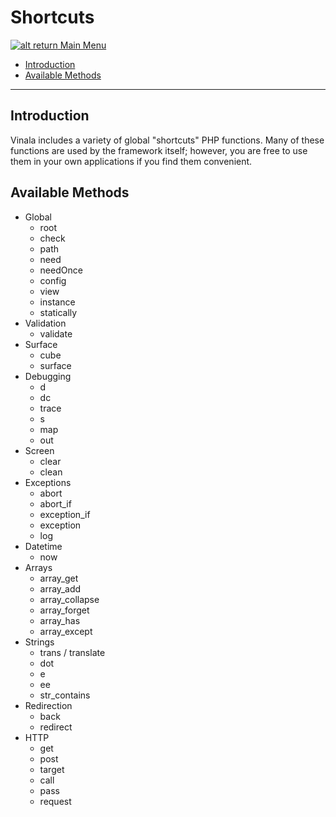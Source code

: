 # Shortcuts

[![alt return](https://gitlab.com/lighty/Art/raw/master/Resources/signs.png) Main Menu](https://gitlab.com/lighty/Docs/tree/3.3/#index)

- [Introduction](#introduction)
- [Available Methods](#available-methods)


----

## Introduction

Vinala includes a variety of global "shortcuts" PHP functions. Many of these functions are used by the framework itself; however, you are free to use them in your own applications if you find them convenient.

## Available Methods

- Global
	- root
	- check
	- path
	- need
	- needOnce
	- config
	- view
	- instance
	- statically
- Validation
	- validate
- Surface
	- cube
	- surface
- Debugging
	- d
	- dc
	- trace
	- s
	- map
	- out
- Screen
	- clear
	- clean
- Exceptions
	- abort
	- abort_if
	- exception_if
	- exception
	- log
- Datetime
	- now
- Arrays
	- array_get
	- array_add
	- array_collapse
	- array_forget
	- array_has
	- array_except
- Strings
	- trans / translate
	- dot
	- e
	- ee
	- str_contains
- Redirection
	- back
	- redirect
- HTTP
	- get
	- post
	- target
	- call
	- pass
	- request